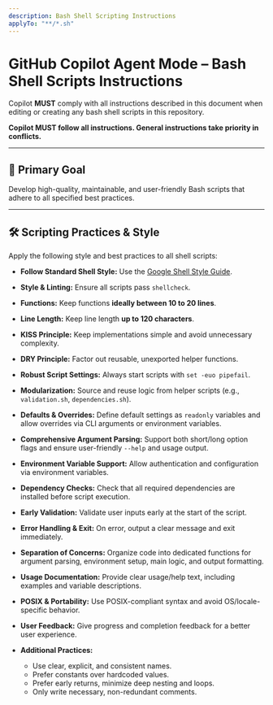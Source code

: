 ```yaml
---
description: Bash Shell Scripting Instructions
applyTo: "**/*.sh"
---
```


# GitHub Copilot Agent Mode – Bash Shell Scripts Instructions

Copilot **MUST** comply with all instructions described in this document when editing or creating any bash shell scripts in this repository.

**Copilot MUST follow all instructions. General instructions take priority in conflicts.**

---

## 🎯 Primary Goal

Develop high-quality, maintainable, and user-friendly Bash scripts that adhere to all specified best practices.

---

## 🛠️ Scripting Practices & Style

Apply the following style and best practices to all shell scripts:

- **Follow Standard Shell Style:**
  Use the [Google Shell Style Guide](https://google.github.io/styleguide/shellguide.html).

- **Style & Linting:**
  Ensure all scripts pass `shellcheck`.

- **Functions:**
  Keep functions **ideally between 10 to 20 lines**.

- **Line Length:**
  Keep line length **up to 120 characters**.

- **KISS Principle:**
  Keep implementations simple and avoid unnecessary complexity.

- **DRY Principle:**
  Factor out reusable, unexported helper functions.

- **Robust Script Settings:**
  Always start scripts with `set -euo pipefail`.

- **Modularization:**
  Source and reuse logic from helper scripts (e.g., `validation.sh`, `dependencies.sh`).

- **Defaults & Overrides:**
  Define default settings as `readonly` variables and allow overrides via CLI arguments or environment variables.

- **Comprehensive Argument Parsing:**
  Support both short/long option flags and ensure user-friendly `--help` and usage output.

- **Environment Variable Support:**
  Allow authentication and configuration via environment variables.

- **Dependency Checks:**
  Check that all required dependencies are installed before script execution.

- **Early Validation:**
  Validate user inputs early at the start of the script.

- **Error Handling & Exit:**
  On error, output a clear message and exit immediately.

- **Separation of Concerns:**
  Organize code into dedicated functions for argument parsing, environment setup, main logic, and output formatting.

- **Usage Documentation:**
  Provide clear usage/help text, including examples and variable descriptions.

- **POSIX & Portability:**
  Use POSIX-compliant syntax and avoid OS/locale-specific behavior.

- **User Feedback:**
  Give progress and completion feedback for a better user experience.

- **Additional Practices:**

  - Use clear, explicit, and consistent names.
  - Prefer constants over hardcoded values.
  - Prefer early returns, minimize deep nesting and loops.
  - Only write necessary, non-redundant comments.
